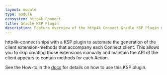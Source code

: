 ```yaml
---
layout: module
type: module
ecosystem: http4k Connect
title: Gradle KSP Plugin
description: Feature overview of the http4k Connect Gradle KSP Plugin module
---
```


http4k-connect ships with a KSP plugin to automate the generation of the client extension-methods that accompany each Connect client. This allows you to skip creating 
those extensions manually and maintain the API of the client appears to contain methods for each Action.

See the How-to in the [docs](https://connect.http4k.org) for details on how to use this KSP plugin.
